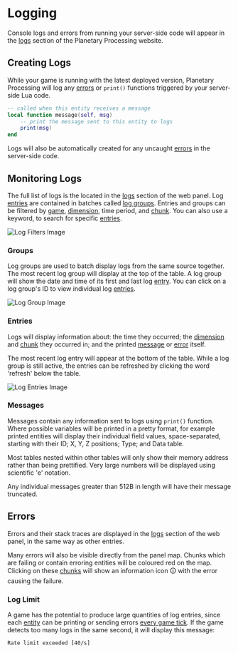 # Logging

Console logs and errors from running your server-side code will appear in the [logs](https://panel.planetaryprocessing.io/logs) section of the Planetary Processing website.

## Creating Logs

While your game is running with the latest deployed version, Planetary Processing will log any [errors](logs.md#errors) or `print()` functions triggered by your server-side Lua code.

```lua
-- called when this entity receives a message
local function message(self, msg)
    -- print the message sent to this entity to logs  
    print(msg)
end
```

Logs will also be automatically created for any uncaught [errors](logs.md#errors) in the server-side code.



## Monitoring Logs

The full list of logs is the located in the [logs](https://panel.planetaryprocessing.io/logs) section of the web panel. Log [entries](logs.md#entries) are contained in batches called [log groups](logs.md#groups). Entries and groups can be filtered by [game](https://panel.planetaryprocessing.io/games), [dimension](dimensions.md), time period, and [chunk](chunks.md). You can also use a keyword, to search for specific [entries](logs.md#entries).

![Log Filters Image](https://planetaryprocessing.io/static/img/pp_log_filters.png)

### Groups

Log groups are used to batch display logs from the same source together. The most recent log group will display at the top of the table. A log group will show the date and time of its first and last log [entry](logs.md#entries). You can click on a log group's ID to view individual log [entries](logs.md#entries).

![Log Group Image](https://planetaryprocessing.io/static/img/pp_log_groups.png)

### Entries

Logs will display information about: the time they occurred; the [dimension](dimensions.md) and [chunk](chunks.md) they occurred in; and the printed [message](logs.md#messages) or [error](logs.md#errors) itself.&#x20;

The most recent log entry will appear at the bottom of the table. While a log group is still active, the entries can be refreshed by clicking the word 'refresh' below the table.

![Log Entries Image](https://planetaryprocessing.io/static/img/pp_log_entries.png)

### Messages

Messages contain any information sent to logs using `print()` function. Where possible variables will be printed in a pretty format, for example printed entities will display their individual field values, space-separated, starting with their ID; X, Y, Z positions; Type; and Data table.

Most tables nested within other tables will only show their memory address rather than being prettified. Very large numbers will be displayed using scientific 'e' notation.&#x20;

Any individual messages greater than 512B in length will have their message truncated.



## Errors

Errors and their stack traces are displayed in the [logs](https://panel.planetaryprocessing.io/logs) section of the web panel, in the same way as other entries.&#x20;

Many errors will also be visible directly from the panel map. Chunks which are failing or contain erroring entities will be coloured red on the map. Clicking on these [chunks](chunks.md) will show an information icon 🛈 with the error causing the failure.



### Log Limit

A game has the potential to produce large quantities of log entries, since each [entity](entities.md) can be printing or sending errors [every game tick](entities.md#update). If the game detects too many logs in the same second, it will display this message:

```
Rate limit exceeded [40/s]
```


